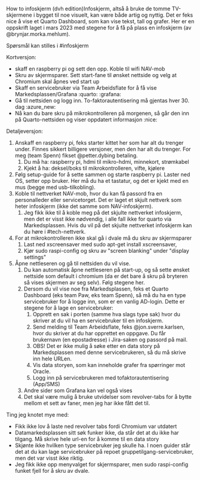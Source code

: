 How to infoskjerm (dvh edition)Infoskjerm, altså å bruke de tomme TV-skjermene i bygget til noe visuelt, kan være både artig og nyttig. Det er feks nice å vise et Quarto Dashboard, som kan vise tekst, tall og grafer. Her er en oppskrift laget i mars 2023 med stegene for å få på plass en infoskjerm (av @brynjar.morka.mehlum).

Spørsmål kan stilles i #infoskjerm 

Kortversjon:

* skaff en raspberry pi og sett den opp. Koble til wifi NAV-mob
* Skru av skjermsparer. Sett start-fane til ønsket nettside og velg at Chromium skal åpnes ved start up
* Skaff en servicebruker via Team Arbeidsflate for å få vise Markedsplassen/Grafana :quarto: :grafana: 
* Gå til nettsiden og logg inn. To-faktorautentisering må gjentas hver 30. dag :azure_new: 
* Nå kan du bare skru på mikrokontrolleren på morgenen, så går den inn på Quarto-nettsiden og viser oppdatert informasjon :nice: 


Detaljeversjon:

1. Anskaff en raspberry pi, feks starter kittet her som har alt du trenger under. Finnes sikkert billigere versjoner, men den har alt du trenger. For meg (team Spenn) fikset @petter.dybing betaling.
    1. Du må ha: raspberry pi, hdmi til mikro-hdmi, minnekort, strømkabel
    2. Kjekt å ha: deksel/boks til mikrokontrolleren, vifte, kjølere
2. Følg setup-guide for å sette sammen og starte raspberry pi. Laster ned OS, setter opp bruker. Her må du ha et tastatur, og det er kjekt med en mus (begge med usb-tilkobling).
3. Koble til nettverket NAV-mob, hvor du kan få passord fra en personalleder eller servicetorget. Det er laget et skjult nettverk som heter infoskjerm (ikke det samme som NAV-infoskjerm). 
    1. Jeg fikk ikke til å koble meg på det skjulte nettverket infoskjerm, men det er visst ikke nødvendig, i alle fall ikke for quarto via Markedsplassen. Hvis du vil på det skjulte nettverket infoskjerm kan du høre i #tech-nettverk. 
4. For at mikrokontrolleren ikke skal gå i dvale må du skru av skjermsparer
    1. Last ned xscreensaver med sudo apt-get install xscreensaver,
    2. Kjør sudo raspi-config og skru av "screen blanking" under "display settings"
5. Åpne nettleseren og gå til nettsiden du vil vise.
    1. Du kan automatisk åpne nettleseren på start-up, og så sette ønsket nettside som default i chromium (da er det bare å skru på bryteren så vises skjermen av seg selv). Følg stegene her. 
    2. Dersom du vil vise noe fra Markedsplassen, feks et Quarto Dashboard (eks team Paw, eks team Spenn), så må du ha en type servicebruker for å logge inn, som er en vanlig AD-login. Dette er stegene for å lage en servicebruker:
        1. Opprett en sak i porten (samme hva slags type sak) hvor du skriver at du vil ha en servicebruker til en infoskjerm.
        2. Send melding til Team Arbeidsflate, feks @jon.sverre.karlsen, hvor du skriver at du har opprettet en oppgave. Du får brukernavn (en epostadresse) i Jira-saken og passord på mail.
        3. OBS! Det er ikke mulig å søke etter en data story på Markedsplassen med denne servicebrukeren, så du må skrive inn hele URLen.
        4. Vis data storyen, som kan inneholde grafer fra spørringer mot Oracle.
        5. Logg inn på servicebrukeren med tofaktorautentisering (App/SMS)
    3. Andre sider som Grafana kan vel også vises
    4. Det skal være mulig å bruke utvidelser som revolver-tabs for å bytte mellom et sett av faner, men jeg har ikke fått det til.



Ting jeg knotet mye med:

* Fikk ikke lov å laste ned revolver tabs fordi Chromium var utdatert
* Datamarkedsplassen sitt søk funker ikke, da står det at du ikke har tilgang. Må skrive hele url-en for å komme til en data story
* Skjønte ikke hvilken type servicebruker jeg skulle ha. I noen guider står det at du kan lage servicebruker på repoet gruppetilgang-servicebruker, men det var visst ikke riktig.
* Jeg fikk ikke opp menyvalget for skjermsparer, men sudo raspi-config funket fjell for å skru av dvale.

